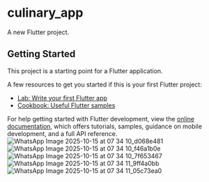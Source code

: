 # culinary_app

A new Flutter project.

## Getting Started

This project is a starting point for a Flutter application.

A few resources to get you started if this is your first Flutter project:

- [Lab: Write your first Flutter app](https://docs.flutter.dev/get-started/codelab)
- [Cookbook: Useful Flutter samples](https://docs.flutter.dev/cookbook)

For help getting started with Flutter development, view the
[online documentation](https://docs.flutter.dev/), which offers tutorials,
samples, guidance on mobile development, and a full API reference.
![WhatsApp Image 2025-10-15 at 07 34 10_d068e481](https://github.com/user-attachments/assets/5c849e54-d069-4d12-abe8-f78beba3e7bf)
![WhatsApp Image 2025-10-15 at 07 34 10_f46a1b0e](https://github.com/user-attachments/assets/0357ff80-f50e-4357-972d-1a48e493c51d)
![WhatsApp Image 2025-10-15 at 07 34 10_7f653467](https://github.com/user-attachments/assets/cac9e33c-9216-4fb0-9026-ef893f41e129)
![WhatsApp Image 2025-10-15 at 07 34 11_9ff4a0bb](https://github.com/user-attachments/assets/19e47e52-385d-4b05-aaa9-cdfa5d0b2ceb)
![WhatsApp Image 2025-10-15 at 07 34 11_05c73ea0](https://github.com/user-attachments/assets/b0c704a3-fa7c-476c-b751-e25820845134)
